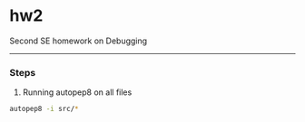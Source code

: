 # hw2
Second SE homework on Debugging

---
### Steps
1. Running autopep8 on all files
```bash
autopep8 -i src/*
```